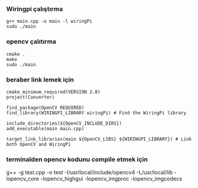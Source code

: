 ### Wiringpi çalıştırma

```
g++ main.cpp -o main -l wiringPi
sudo ./main
```

### opencv çalıtırma

```
cmake .
make
sudo ./main
```

### beraber link lemek için
```
cmake_minimum_required(VERSION 2.8)
project(Converter)

find_package(OpenCV REQUIRED)
find_library(WIRINGPI_LIBRARY wiringPi) # Find the WiringPi library

include_directories(${OpenCV_INCLUDE_DIRS})
add_executable(main main.cpp)

target_link_libraries(main ${OpenCV_LIBS} ${WIRINGPI_LIBRARY}) # Link both OpenCV and WiringPi
```


### terminalden opencv kodunu compile etmek için
g++ -g test.cpp -o test -I/usr/local/include/opencv4 -L/usr/local/lib -lopencv_core -lopencv_highgui -lopencv_imgproc -lopencv_imgcodecs
